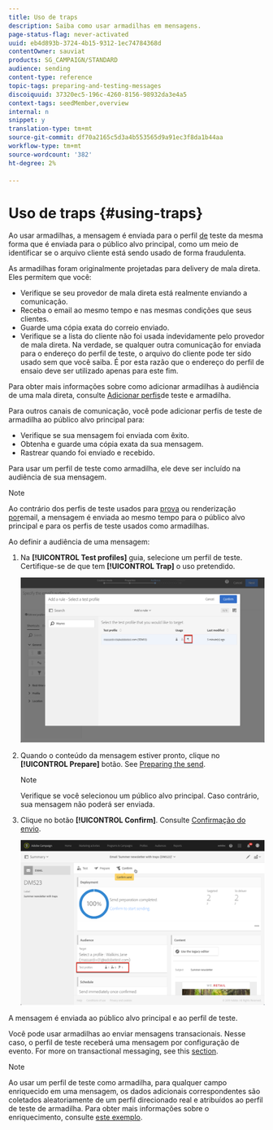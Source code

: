 ```yaml
---
title: Uso de traps
description: Saiba como usar armadilhas em mensagens.
page-status-flag: never-activated
uuid: eb4d893b-3724-4b15-9312-1ec74784368d
contentOwner: sauviat
products: SG_CAMPAIGN/STANDARD
audience: sending
content-type: reference
topic-tags: preparing-and-testing-messages
discoiquuid: 37320ec5-196c-4260-8156-98932da3e4a5
context-tags: seedMember,overview
internal: n
snippet: y
translation-type: tm+mt
source-git-commit: df70a2165c5d3a4b553565d9a91ec3f8da1b44aa
workflow-type: tm+mt
source-wordcount: '382'
ht-degree: 2%

---
```



# Uso de traps {#using-traps}

Ao usar armadilhas, a mensagem é enviada para o perfil [de](../../audiences/using/managing-test-profiles.md) teste da mesma forma que é enviada para o público alvo principal, como um meio de identificar se o arquivo cliente está sendo usado de forma fraudulenta.

As armadilhas foram originalmente projetadas para delivery de mala direta. Eles permitem que você:

* Verifique se seu provedor de mala direta está realmente enviando a comunicação.
* Receba o email ao mesmo tempo e nas mesmas condições que seus clientes.
* Guarde uma cópia exata do correio enviado.
* Verifique se a lista do cliente não foi usada indevidamente pelo provedor de mala direta. Na verdade, se qualquer outra comunicação for enviada para o endereço do perfil de teste, o arquivo do cliente pode ter sido usado sem que você saiba. É por esta razão que o endereço do perfil de ensaio deve ser utilizado apenas para este fim.

Para obter mais informações sobre como adicionar armadilhas à audiência de uma mala direta, consulte [Adicionar perfis](../../channels/using/defining-the-direct-mail-audience.md#adding-test-and-trap-profiles)de teste e armadilha.

Para outros canais de comunicação, você pode adicionar perfis de teste de armadilha ao público alvo principal para:

* Verifique se sua mensagem foi enviada com êxito.
* Obtenha e guarde uma cópia exata da sua mensagem.
* Rastrear quando foi enviado e recebido.

Para usar um perfil de teste como armadilha, ele deve ser incluído na audiência de sua mensagem.

>[!NOTE]
>
>Ao contrário dos perfis de teste usados para [prova](../../sending/using/sending-proofs.md) ou renderização [por](../../sending/using/email-rendering.md)email, a mensagem é enviada ao mesmo tempo para o público alvo principal e para os perfis de teste usados como armadilhas.

Ao definir a audiência de uma mensagem:

1. Na **[!UICONTROL Test profiles]** guia, selecione um perfil de teste. Certifique-se de que tem **[!UICONTROL Trap]** o uso pretendido.

   ![](assets/trap_select.png)

1. Quando o conteúdo da mensagem estiver pronto, clique no **[!UICONTROL Prepare]** botão. See [Preparing the send](../../sending/using/preparing-the-send.md).
   >[!NOTE]
   >
   >Verifique se você selecionou um público alvo principal. Caso contrário, sua mensagem não poderá ser enviada.

1. Clique no botão **[!UICONTROL Confirm]**. Consulte [Confirmação do envio](../../sending/using/confirming-the-send.md).

   ![](assets/trap_confirm.png)

A mensagem é enviada ao público alvo principal e ao perfil de teste.

Você pode usar armadilhas ao enviar mensagens transacionais. Nesse caso, o perfil de teste receberá uma mensagem por configuração de evento. For more on transactional messaging, see this [section](../../channels/using/getting-started-with-transactional-msg.md).

>[!NOTE]
>
>Ao usar um perfil de teste como armadilha, para qualquer campo enriquecido em uma mensagem, os dados adicionais correspondentes são coletados aleatoriamente de um perfil direcionado real e atribuídos ao perfil de teste de armadilha. Para obter mais informações sobre o enriquecimento, consulte [este exemplo](../../automating/using/enriching-profile-data-file.md).
